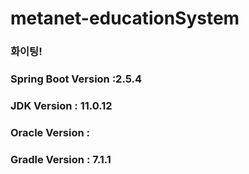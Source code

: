 # metanet-educationSystem
### 화이팅!
### Spring Boot Version :2.5.4
### JDK Version : 11.0.12
### Oracle Version :
### Gradle Version : 7.1.1
